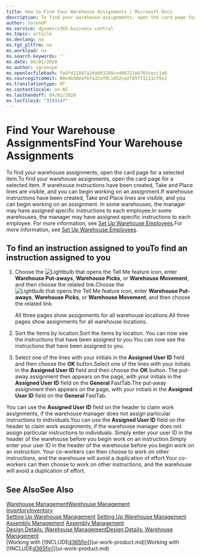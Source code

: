 ```yaml
---
title: How to Find Your Warehouse Assignments | Microsoft Docs
description: To find your warehouse assignments, open the card page for a selected item. If warehouse instructions have been created, Take and Place lines are visible, and you can begin working on an assignment. In some warehouses, the manager may have assigned specific instructions to each employee.
author: SorenGP
ms.service: dynamics365-business-central
ms.topic: article
ms.devlang: na
ms.tgt_pltfrm: na
ms.workload: na
ms.search.keywords: ''
ms.date: 04/01/2020
ms.author: sgroespe
ms.openlocfilehash: fa9fd11847a2da603288ce406722eb765cecc3a0
ms.sourcegitcommit: 88e4b30eaf6fa32af0c1452ce2f85ff1111c75e2
ms.translationtype: HT
ms.contentlocale: en-NZ
ms.lasthandoff: 04/01/2020
ms.locfileid: "3193147"
---
```

# <a name="find-your-warehouse-assignments"></a><span data-ttu-id="82c1b-105">Find Your Warehouse Assignments</span><span class="sxs-lookup"><span data-stu-id="82c1b-105">Find Your Warehouse Assignments</span></span>
<span data-ttu-id="82c1b-106">To find your warehouse assignments, open the card page for a selected item.</span><span class="sxs-lookup"><span data-stu-id="82c1b-106">To find your warehouse assignments, open the card page for a selected item.</span></span> <span data-ttu-id="82c1b-107">If warehouse instructions have been created, Take and Place lines are visible, and you can begin working on an assignment.</span><span class="sxs-lookup"><span data-stu-id="82c1b-107">If warehouse instructions have been created, Take and Place lines are visible, and you can begin working on an assignment.</span></span> <span data-ttu-id="82c1b-108">In some warehouses, the manager may have assigned specific instructions to each employee.</span><span class="sxs-lookup"><span data-stu-id="82c1b-108">In some warehouses, the manager may have assigned specific instructions to each employee.</span></span> <span data-ttu-id="82c1b-109">For more information, see [Set Up Warehouse Employees](warehouse-how-to-set-up-warehouse-employees.md).</span><span class="sxs-lookup"><span data-stu-id="82c1b-109">For more information, see [Set Up Warehouse Employees](warehouse-how-to-set-up-warehouse-employees.md).</span></span>

## <a name="to-find-an-instruction-assigned-to-you"></a><span data-ttu-id="82c1b-110">To find an instruction assigned to you</span><span class="sxs-lookup"><span data-stu-id="82c1b-110">To find an instruction assigned to you</span></span>  
1.  <span data-ttu-id="82c1b-111">Choose the ![Lightbulb that opens the Tell Me feature](media/ui-search/search_small.png "Tell me what you want to do") icon, enter **Warehouse Put-aways**, **Warehouse Picks**, or **Warehouse Movement**, and then choose the related link.</span><span class="sxs-lookup"><span data-stu-id="82c1b-111">Choose the ![Lightbulb that opens the Tell Me feature](media/ui-search/search_small.png "Tell me what you want to do") icon, enter **Warehouse Put-aways**, **Warehouse Picks**, or **Warehouse Movement**, and then choose the related link.</span></span>

    <span data-ttu-id="82c1b-112">All three pages show assignments for all warehouse locations.</span><span class="sxs-lookup"><span data-stu-id="82c1b-112">All three pages show assignments for all warehouse locations.</span></span>  

2. <span data-ttu-id="82c1b-113">Sort the items by location.</span><span class="sxs-lookup"><span data-stu-id="82c1b-113">Sort the items by location.</span></span> <span data-ttu-id="82c1b-114">You can now see the instructions that have been assigned to you.</span><span class="sxs-lookup"><span data-stu-id="82c1b-114">You can now see the instructions that have been assigned to you.</span></span>  
3. <span data-ttu-id="82c1b-115">Select one of the lines with your initials in the **Assigned User ID** field and then choose the **OK** button.</span><span class="sxs-lookup"><span data-stu-id="82c1b-115">Select one of the lines with your initials in the **Assigned User ID** field and then choose the **OK** button.</span></span> <span data-ttu-id="82c1b-116">The put-away assignment then appears on the page, with your initials in the **Assigned User ID** field on the **General** FastTab.</span><span class="sxs-lookup"><span data-stu-id="82c1b-116">The put-away assignment then appears on the page, with your initials in the **Assigned User ID** field on the **General** FastTab.</span></span>  

<span data-ttu-id="82c1b-117">You can use the **Assigned User ID** field on the header to claim work assignments, if the warehouse manager does not assign particular instructions to individuals.</span><span class="sxs-lookup"><span data-stu-id="82c1b-117">You can use the **Assigned User ID** field on the header to claim work assignments, if the warehouse manager does not assign particular instructions to individuals.</span></span> <span data-ttu-id="82c1b-118">Simply enter your user ID in the header of the warehouse before you begin work on an instruction.</span><span class="sxs-lookup"><span data-stu-id="82c1b-118">Simply enter your user ID in the header of the warehouse before you begin work on an instruction.</span></span> <span data-ttu-id="82c1b-119">Your co-workers can then choose to work on other instructions, and the warehouse will avoid a duplication of effort.</span><span class="sxs-lookup"><span data-stu-id="82c1b-119">Your co-workers can then choose to work on other instructions, and the warehouse will avoid a duplication of effort.</span></span>  

## <a name="see-also"></a><span data-ttu-id="82c1b-120">See Also</span><span class="sxs-lookup"><span data-stu-id="82c1b-120">See Also</span></span>  
[<span data-ttu-id="82c1b-121">Warehouse Management</span><span class="sxs-lookup"><span data-stu-id="82c1b-121">Warehouse Management</span></span>](warehouse-manage-warehouse.md)  
[<span data-ttu-id="82c1b-122">Inventory</span><span class="sxs-lookup"><span data-stu-id="82c1b-122">Inventory</span></span>](inventory-manage-inventory.md)  
<span data-ttu-id="82c1b-123">[Setting Up Warehouse Management](warehouse-setup-warehouse.md)   </span><span class="sxs-lookup"><span data-stu-id="82c1b-123">[Setting Up Warehouse Management](warehouse-setup-warehouse.md)   </span></span>  
<span data-ttu-id="82c1b-124">[Assembly Management](assembly-assemble-items.md)  </span><span class="sxs-lookup"><span data-stu-id="82c1b-124">[Assembly Management](assembly-assemble-items.md)  </span></span>  
[<span data-ttu-id="82c1b-125">Design Details: Warehouse Management</span><span class="sxs-lookup"><span data-stu-id="82c1b-125">Design Details: Warehouse Management</span></span>](design-details-warehouse-management.md)  
<span data-ttu-id="82c1b-126">[Working with [!INCLUDE[d365fin](includes/d365fin_md.md)]](ui-work-product.md)</span><span class="sxs-lookup"><span data-stu-id="82c1b-126">[Working with [!INCLUDE[d365fin](includes/d365fin_md.md)]](ui-work-product.md)</span></span> 

